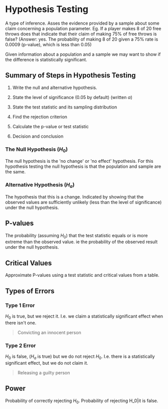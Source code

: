 Hypothesis Testing
===

A type of inference. Asses the evidence provided by a sample about some claim concerning a population parameter. Eg. If a player makes 8 of 20 free throws does that indicate that their claim of making 75% of free throws is false? (Answer: yes. The probability of making 8 of 20 given a 75% rate is 0.0009 (p-value), which is less than 0.05)

Given information about a population and a sample we may want to show if the difference is statistically significant.

<script>
Q>>> Hypothesis testing (tests of significance) is a technique to ... <<<
A>>> Infer from a sample statistic if that statistic matches the population, within a specified level of significance. <<<
</script>

Summary of Steps in Hypothesis Testing
---

1. Write the null and alternative hypothesis.

1. State the level of significance (0.05 by default) (written $\alpha$)

1. State the test statistic and its sampling distribution

1. Find the rejection criterion

1. Calculate the p-value or test statistic

1. Decision and conclusion

### The Null Hypothesis ($H_0$)

The null hypothesis is the 'no change' or 'no effect' hypothesis. For this hypothesis testing the null hypothesis is that the population and sample are the same.

### Alternative Hypothesis ($H_a$)

The hypothesis that this is a change. Indicated by showing that the observed values are sufficiently unlikely (less than the level of significance) under the null hypothesis.

P-values
---

The probability (assuming $H_0$) that the test statistic equals or is more extreme than the observed value. ie the probability of the observed result under the null hypothesis.

Critical Values
---

Approximate P-values using a test statistic and critical values from a table.

Types of Errors
----

### Type 1 Error

$H_0$ is true, but we reject it. I.e. we claim a statistically significant effect when there isn't one. 

> Convicting an innocent person

### Type 2 Error

$H_0$ is false, ($H_a$ is true) but we do not reject $H_0$. I.e. there is a statistically significant effect, but we do not claim it.

> Releasing a guilty person

Power
----

Probability of correctly rejecting $H_0$. Probability of rejecting H_0|it is false.
